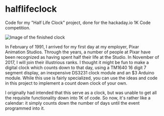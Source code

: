 # halflifeclock

Code for my "Half Life Clock" project, done for the hackaday.io 1K
Code competition.

![Image of the finished clock](https://github.com/brainwagon/halflifeclock/img/finished.jpg)


In February of 1991, I arrived for my first day at my employer,
Pixar Animation Studios. Through the years, a number of people at
Pixar have been recognized as having spent half their life at the
Studio. In November of 2017, I will join their illustrious ranks.
I thought it might be fun to make a digital clock which counts down
to that day, using a TM1640 16 digit 7 segment display, an inexpensive
DS3231 clock module and an $3 Arduino module. While this use is
fairly specialized, you can use the ideas and code in this project
to implement a count down clock of your own.

I originally had intended that this serve as a clock, but was unable 
to get all the requisite functionality down into 1K of code.  So now,
it's rather like a calendar: it simply counts down the number of days
until the event programmed into it.  
